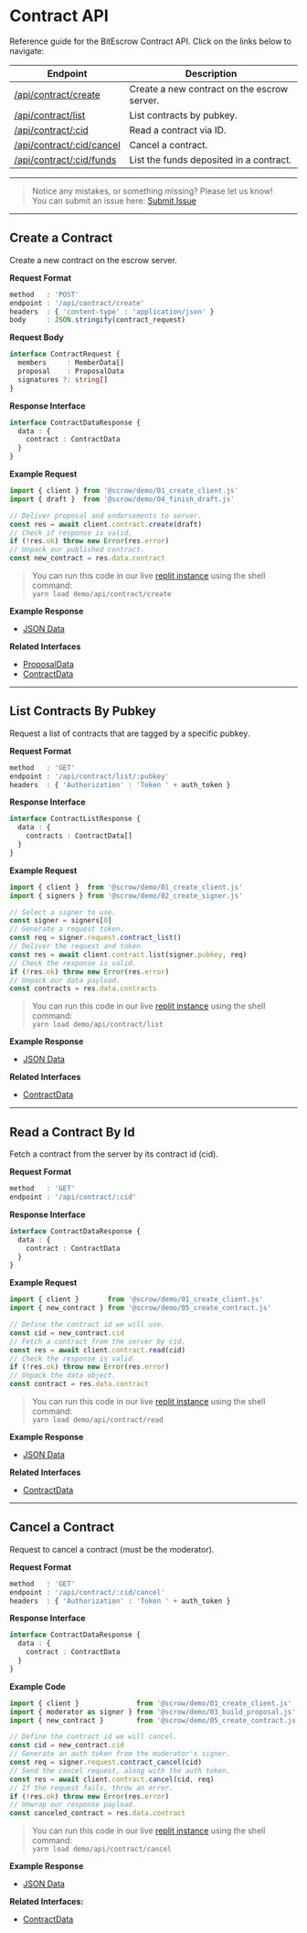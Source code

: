 # Contract API

Reference guide for the BitEscrow Contract API. Click on the links below to navigate:

| Endpoint | Description |
|----------|-------------|
| [/api/contract/create](#create-a-contract)            | Create a new contract on the escrow server. |
| [/api/contract/list](#list-contracts-by-pubkey)       | List contracts by pubkey. |
| [/api/contract/:cid](#read-a-contract-by-id)          | Read a contract via ID. |
| [/api/contract/:cid/cancel](#cancel-a-contract)       | Cancel a contract. |
| [/api/contract/:cid/funds](#list-funds-in-a-contract) | List the funds deposited in a contract. |

---
> Notice any mistakes, or something missing? Please let us know!  
> You can submit an issue here: [Submit Issue](https://github.com/BitEscrow/escrow-core/issues/new/choose)

---

## Create a Contract

Create a new contract on the escrow server.

**Request Format**

```ts
method   : 'POST'
endpoint : '/api/contract/create'
headers  : { 'content-type' : 'application/json' }
body     : JSON.stringify(contract_request)
```

**Request Body**

```ts
interface ContractRequest {
  members     : MemberData[]
  proposal    : ProposalData
  signatures ?: string[]
}
```

**Response Interface**

```ts
interface ContractDataResponse {
  data : {
    contract : ContractData
  }
}
```

**Example Request**

```ts
import { client } from '@scrow/demo/01_create_client.js'
import { draft }  from '@scrow/demo/04_finish_draft.js'

// Deliver proposal and endorsements to server.
const res = await client.contract.create(draft)
// Check if response is valid.
if (!res.ok) throw new Error(res.error)
// Unpack our published contract.
const new_contract = res.data.contract
```

> You can run this code in our live [replit instance](https://replit.com/@cscottdev/escrow-core#demo/api/contract/create.ts) using the shell command:  
> `yarn load demo/api/contract/create`

**Example Response**

- [JSON Data](../examples/contract_data.md)

**Related Interfaces**

- [ProposalData](../data/draft.md#proposaldata)
- [ContractData](../data/contract.md#contractdata)

---

## List Contracts By Pubkey

Request a list of contracts that are tagged by a specific pubkey.

**Request Format**

```ts
method   : 'GET'
endpoint : '/api/contract/list/:pubkey'
headers  : { 'Authorization' : 'Token ' + auth_token }
```

**Response Interface**

```ts
interface ContractListResponse {
  data : {
    contracts : ContractData[]
  }
}
```

**Example Request**

```ts
import { client }  from '@scrow/demo/01_create_client.js'
import { signers } from '@scrow/demo/02_create_signer.js'

// Select a signer to use.
const signer = signers[0]
// Generate a request token.
const req = signer.request.contract_list()
// Deliver the request and token.
const res = await client.contract.list(signer.pubkey, req)
// Check the response is valid.
if (!res.ok) throw new Error(res.error)
// Unpack our data payload.
const contracts = res.data.contracts
```

> You can run this code in our live [replit instance](https://replit.com/@cscottdev/escrow-core#demo/api/contract/list.ts) using the shell command:  
> `yarn load demo/api/contract/list`

**Example Response**

- [JSON Data](../examples/contract_list.md)

**Related Interfaces**

- [ContractData](../data/contract.md#contractdata)

---

## Read a Contract By Id

Fetch a contract from the server by its contract id (cid).

**Request Format**

```ts
method   : 'GET'
endpoint : '/api/contract/:cid'
```

**Response Interface**

```ts
interface ContractDataResponse {
  data : {
    contract : ContractData
  }
}
```

**Example Request**

```ts
import { client }       from '@scrow/demo/01_create_client.js'
import { new_contract } from '@scrow/demo/05_create_contract.js'

// Define the contract id we will use.
const cid = new_contract.cid
// Fetch a contract from the server by cid.
const res = await client.contract.read(cid)
// Check the response is valid.
if (!res.ok) throw new Error(res.error)
// Unpack the data object.
const contract = res.data.contract
```

> You can run this code in our live [replit instance](https://replit.com/@cscottdev/escrow-core#demo/api/contract/read.ts) using the shell command:  
> `yarn load demo/api/contract/read`

**Example Response**

- [JSON Data](../examples/contract_data.md)

**Related Interfaces**

- [ContractData](../data/contract.md#contractdata)

---

## Cancel a Contract

Request to cancel a contract (must be the moderator).

**Request Format**

```ts
method   : 'GET'
endpoint : '/api/contract/:cid/cancel'
headers  : { 'Authorization' : 'Token ' + auth_token }
```

**Response Interface**

```ts
interface ContractDataResponse {
  data : {
    contract : ContractData
  }
}
```

**Example Code**

```ts
import { client }              from '@scrow/demo/01_create_client.js'
import { moderator as signer } from '@scrow/demo/03_build_proposal.js'
import { new_contract }        from '@scrow/demo/05_create_contract.js'

// Define the contract id we will cancel.
const cid = new_contract.cid
// Generate an auth token from the moderator's signer.
const req = signer.request.contract_cancel(cid)
// Send the cancel request, along with the auth token.
const res = await client.contract.cancel(cid, req)
// If the request fails, throw an error.
if (!res.ok) throw new Error(res.error)
// Unwrap our response payload.
const canceled_contract = res.data.contract
```

> You can run this code in our live [replit instance](https://replit.com/@cscottdev/escrow-core#demo/api/contract/cancel.ts) using the shell command:  
> `yarn load demo/api/contract/cancel`

**Example Response**

- [JSON Data](../examples/contract_canceled.md)

**Related Interfaces:**

- [ContractData](../data/contract.md#contractdata)
